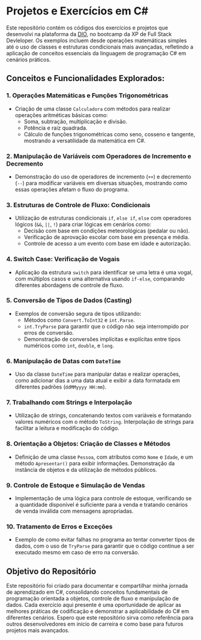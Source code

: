 # Projetos e Exercícios em C#

Este repositório contém os códigos dos exercícios e projetos que desenvolvi na plataforma da [DIO](https://web.dio.me/track/coding-the-future-xp-full-stack-developer), no bootcamp da XP de Full Stack Devleloper. 
Os exemplos incluem desde operações matemáticas simples até o uso de classes e estruturas condicionais mais avançadas, refletindo a aplicação de conceitos essenciais da linguagem de programação C# em cenários práticos.

## Conceitos e Funcionalidades Explorados:

### 1. Operações Matemáticas e Funções Trigonométricas
- Criação de uma classe `Calculadora` com métodos para realizar operações aritméticas básicas como:
  - Soma, subtração, multiplicação e divisão.
  - Potência e raiz quadrada.
  - Cálculo de funções trigonométricas como seno, cosseno e tangente, mostrando a versatilidade da matemática em C#.

### 2. Manipulação de Variáveis com Operadores de Incremento e Decremento
- Demonstração do uso de operadores de incremento (`++`) e decremento (`--`) para modificar variáveis em diversas situações, mostrando como essas operações afetam o fluxo do programa.

### 3. Estruturas de Controle de Fluxo: Condicionais
- Utilização de estruturas condicionais `if`, `else if`, `else` com operadores lógicos (`&&`, `||`, `!`) para criar lógicas em cenários como:
  - Decisão com base em condições meteorológicas (pedalar ou não).
  - Verificação de aprovação escolar com base em presença e média.
  - Controle de acesso a um evento com base em idade e autorização.

### 4. Switch Case: Verificação de Vogais
- Aplicação da estrutura `switch` para identificar se uma letra é uma vogal, com múltiplos casos e uma alternativa usando `if-else`, comparando diferentes abordagens de controle de fluxo.

### 5. Conversão de Tipos de Dados (Casting)
- Exemplos de conversão segura de tipos utilizando:
  - Métodos como `Convert.ToInt32` e `int.Parse`.
  - `int.TryParse` para garantir que o código não seja interrompido por erros de conversão.
  - Demonstração de conversões implícitas e explícitas entre tipos numéricos como `int`, `double`, e `long`.

### 6. Manipulação de Datas com `DateTime`
- Uso da classe `DateTime` para manipular datas e realizar operações, como adicionar dias a uma data atual e exibir a data formatada em diferentes padrões (`ddMMyyyy HH:mm`).

### 7. Trabalhando com Strings e Interpolação
- Utilização de strings, concatenando textos com variáveis e formatando valores numéricos com o método `ToString`. Interpolação de strings para facilitar a leitura e modificação do código.

### 8. Orientação a Objetos: Criação de Classes e Métodos
- Definição de uma classe `Pessoa`, com atributos como `Nome` e `Idade`, e um método `Apresentar()` para exibir informações. Demonstração da instância de objetos e da utilização de métodos públicos.

### 9. Controle de Estoque e Simulação de Vendas
- Implementação de uma lógica para controle de estoque, verificando se a quantidade disponível é suficiente para a venda e tratando cenários de venda inválida com mensagens apropriadas.

### 10. Tratamento de Erros e Exceções
- Exemplo de como evitar falhas no programa ao tentar converter tipos de dados, com o uso de `TryParse` para garantir que o código continue a ser executado mesmo em caso de erro na conversão.

## Objetivo do Repositório

Este repositório foi criado para documentar e compartilhar minha jornada de aprendizado em C#, consolidando conceitos fundamentais de programação orientada a objetos, controle de fluxo e manipulação de dados.
Cada exercício aqui presente é uma oportunidade de aplicar as melhores práticas de codificação e demonstrar a aplicabilidade do C# em diferentes cenários. Espero que este repositório sirva como referência para outros desenvolvedores em início de carreira e como base para futuros projetos mais avançados.
